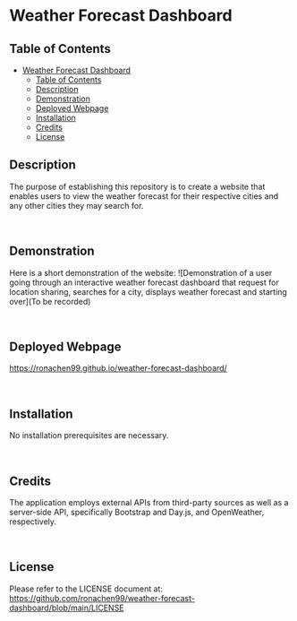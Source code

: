 # Weather Forecast Dashboard

## Table of Contents
- [Weather Forecast Dashboard](#weather-forecast-dashboard)
  - [Table of Contents](#table-of-contents)
  - [Description](#description)
  - [Demonstration](#demonstration)
  - [Deployed Webpage](#deployed-webpage)
  - [Installation](#installation)
  - [Credits](#credits)
  - [License](#license)

## Description

The purpose of establishing this repository is to create a website that enables users to view the weather forecast for their respective cities and any other cities they may search for.

<br>

## Demonstration

Here is a short demonstration of the website:
![Demonstration of a user going through an interactive weather forecast dashboard that request for location sharing, searches for a city, displays weather forecast and starting over](To be recorded)

<br>

## Deployed Webpage

https://ronachen99.github.io/weather-forecast-dashboard/

<br>

## Installation

No installation prerequisites are necessary.

<br>

## Credits

The application employs external APIs from third-party sources as well as a server-side API, specifically Bootstrap and Day.js, and OpenWeather, respectively.

<br>

## License

Please refer to the LICENSE document at: https://github.com/ronachen99/weather-forecast-dashboard/blob/main/LICENSE
